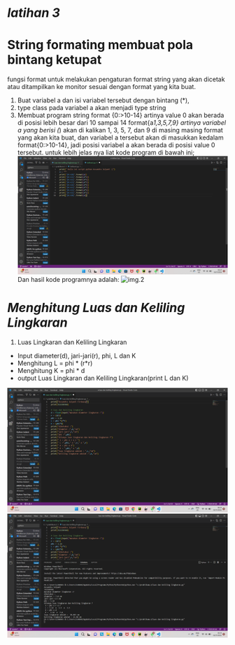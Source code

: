 # *latihan 3*
# String formating membuat pola bintang ketupat
fungsi format untuk melakukan pengaturan format string yang akan dicetak atau ditampilkan ke monitor sesuai dengan format yang kita buat.
1. Buat variabel a dan isi variabel tersebut dengan bintang (*),
2. type class pada variabel a akan menjadi type string 
3. Membuat program string format {0:>10-14} artinya value 0 akan berada di posisi lebih besar dari 10 sampai 14
format{a*1,3,5,7,9} artinya variabel a yang berisi (*) akan di kalikan 1, 3, 5, 7, dan 9 di masing masing format yang akan kita buat, dan variabel a tersebut akan di masukkan kedalam format{0:>10-14}, jadi posisi variabel a akan berada di posisi value 0 tersebut.
untuk lebih jelas nya liat kode program di bawah ini;
![img.1](gambar/2022-11-02%20(7).png)
Dan hasil kode programnya adalah:
![img.2](gambar/2022-11-02%20(8).pngu,,,,)


# *Menghitung Luas dan Keliling Lingkaran*
1. Luas Lingkaran dan Keliling Lingkaran
- Input diameter(d), jari-jari(r), phi, L dan K
- Menghitung L = phi * (r*r)
- Menghitung K = phi * d
- output Luas Lingkaran dan Keliling Lingkaran(print L dan K)

![img.3](gambar/2022-11-02%20(5).png)
![img.4](gambar/2022-11-02%20(6).png)